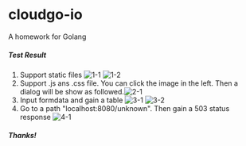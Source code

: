# cloudgo-io
A homework for Golang

##### Test Result

1. Support static files ![1-1](/images/1-1.jpg) ![1-2](/images/1-2.jpg)
2. Support .js ans .css file. You can click the image in the left. Then a dialog will be show as followed.![2-1](/images/2-1.jpg)
3. Input formdata and gain a table ![3-1](/images/3-1.jpg) ![3-2](/images/3-2.jpg)
4. Go to a path "localhost:8080/unknown". Then gain a 503 status response ![4-1](/images/4-1.jpg)

##### Thanks!

